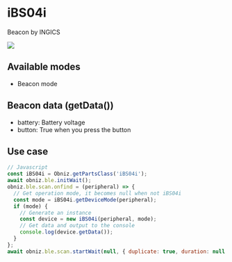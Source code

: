 # iBS04i

Beacon by INGICS

![](image.jpg)

## Available modes

- Beacon mode

## Beacon data (getData())

- battery: Battery voltage
- button: True when you press the button

## Use case

```javascript
// Javascript
const iBS04i = Obniz.getPartsClass('iBS04i');
await obniz.ble.initWait();
obniz.ble.scan.onfind = (peripheral) => {
  // Get operation mode, it becomes null when not iBS04i
  const mode = iBS04i.getDeviceMode(peripheral);
  if (mode) {
    // Generate an instance
    const device = new iBS04i(peripheral, mode);
    // Get data and output to the console
    console.log(device.getData());
  }
};
await obniz.ble.scan.startWait(null, { duplicate: true, duration: null });
```
